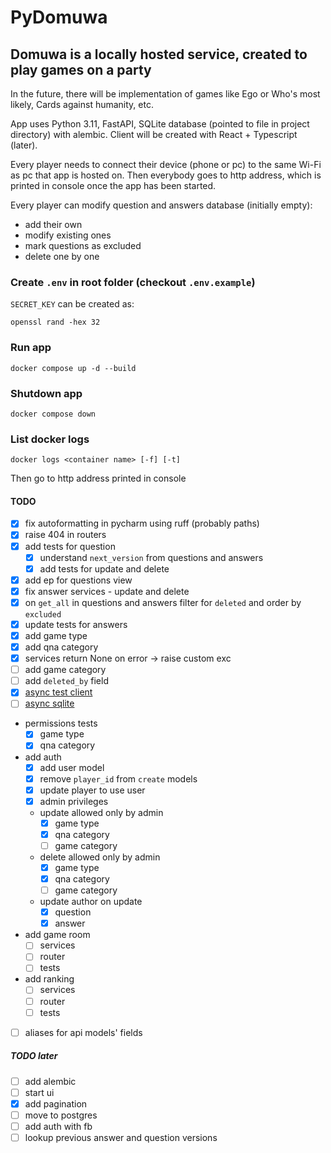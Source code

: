 # PyDomuwa

## Domuwa is a locally hosted service, created to play games on a party

In the future, there will be implementation of games like Ego or Who's most likely,
Cards against humanity, etc.

App uses Python 3.11, FastAPI, SQLite database (pointed to file in project directory)
with alembic. Client will be created with React + Typescript (later).

Every player needs to connect their device (phone or pc) to the same Wi-Fi
as pc that app is hosted on. Then everybody goes to http address,
which is printed in console once the app has been started.

Every player can modify question and answers database (initially empty):

- add their own
- modify existing ones
- mark questions as excluded
- delete one by one

### Create `.env` in root folder (checkout `.env.example`)

`SECRET_KEY` can be created as:

```console
openssl rand -hex 32
```

### Run app

```console
docker compose up -d --build
```

### Shutdown app

```console
docker compose down
```

### List docker logs

```console
docker logs <container name> [-f] [-t]
```

Then go to http address printed in console

#### TODO

- [x] fix autoformatting in pycharm using ruff (probably paths)
- [x] raise 404 in routers
- [x] add tests for question
  - [x] understand `next_version` from questions and answers
  - [x] add tests for update and delete
- [x] add ep for questions view
- [x] fix answer services - update and delete
- [x] on `get_all` in questions and answers filter for `deleted` and order by `excluded`
- [x] update tests for answers
- [x] add game type
- [x] add qna category
- [x] services return None on error -> raise custom exc
- [ ] add game category
- [ ] add `deleted_by` field
- [x] [async test client](https://github.com/zhanymkanov/fastapi-best-practices?tab=readme-ov-file#set-tests-client-async-from-day-0)
- [ ] [async sqlite](https://arunanshub.hashnode.dev/async-database-operations-with-sqlmodel)
- permissions tests
  - [x] game type
  - [x] qna category
- add auth
  - [x] add user model
  - [x] remove `player_id` from `create` models
  - [x] update player to use user
  - [x] admin privileges
  - update allowed only by admin
    - [x] game type
    - [x] qna category
    - [ ] game category
  - delete allowed only by admin
    - [x] game type
    - [x] qna category
    - [ ] game category
  - update author on update
    - [x] question
    - [x] answer
- add game room
  - [ ] services
  - [ ] router
  - [ ] tests
- add ranking
  - [ ] services
  - [ ] router
  - [ ] tests
- [ ] aliases for api models' fields

##### TODO later

- [ ] add alembic
- [ ] start ui
- [x] add pagination
- [ ] move to postgres
- [ ] add auth with fb
- [ ] lookup previous answer and question versions
